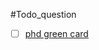 #Todo_question  
- [ ] [phd  green card](https://cset.georgetown.edu/wp-content/uploads/CSET-The-Long-Term-Stay-Rates-of-International-STEM-PhD-Graduates.pdf)     

